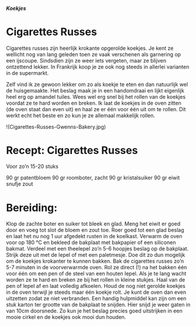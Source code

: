 
##### Koekjes
# Cigarettes Russes

Cigarettes russes zijn heerlijk krokante opgerolde koekjes. Je kent ze wellicht nog van lang geleden toen ze vaak verschenen als garnering op een ijscoupe. Sindsdien zijn ze weer iets vergeten, maar ze blijven ontzettend lekker. In Frankrijk koop je ze ook nog steeds in allerlei varianten in de supermarkt.

Zelf vind ik ze gewoon lekker om zo als koekje te eten en dan natuurlijk wel de huisgemaakte. Het beslag maak je in een handomdraai en lijkt eigenlijk heel erg op amandel tuiles. Wees wel erg snel bij het rollen van de koekjes voordat ze te hard worden en breken. Ik laat de koekjes in de oven zitten (de oven staat dan even uit) en haal ze er één voor één uit om te rollen. Dit werkt echt het beste en zo kun je ze allemaal makkelijk rollen.

!(Cigarettes-Russes-Gwenns-Bakery.jpg)
# Recept: Cigarettes Russes
Voor zo’n 15-20 stuks

90 gr patentbloem
90 gr roomboter, zacht
90 gr kristalsuiker
90 gr eiwit
snufje zout

# Bereiding:
Klop de zachte boter en suiker tot bleek en glad. Meng het eiwit er goed door en voeg tot slot de bloem en zout toe. Roer goed tot een glad beslag en laat het nu nog 1 uur afgedekt rusten in de koelkast.
Verwarm de oven voor op 180 °C en bekleed de bakplaat met bakpapier of een siliconen bakmat.
Verdeel met een theelepel zo’n 5-6 hoopjes beslag op de bakplaat. Strijk deze uit met de lepel of met een paletmesje. Doe dit zo dun mogelijk om de koekjes krokanter te kunnen bakken.
Bak de cigarettes russes zo’n 5-7 minuten in de voorverwarmde oven. Rol ze direct (!) na het bakken één voor één om een pen of de steel van een houten lepel. Als je te lang wacht worden ze te hard en breken ze bij het rollen in kleine stukjes.
Haal van de pen of lepel af en laat volledig afkoelen. Houd de nog niet gerolde koekjes in de oven terwijl je steeds maar één koekje rolt. Je kunt de oven dan even uitzetten zodat ze niet verbranden.
Een handig hulpmiddel kan zijn om een stuk karton ter grootte van de bakplaat te snijden. Hier snijd je weer gaten in van 10cm doorsnede. Zo kun je het beslag precies goed uitstrijken in een mooie cirkel en de koekjes ook mooi dun houden.